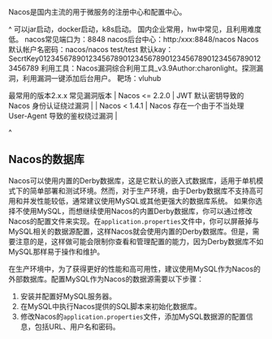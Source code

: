 Nacos是国内主流的用于微服务的注册中心和配置中心。


^
可以jar启动，docker启动，k8s启动。
国内企业常用，hw中常见，且利用难度低。
nacos常见端口为：8848
nacos后台中心：http:/xxx:8848/nacos
Nacos 默认帐户名密码：nacos/nacos  test/test
默认kay：SecrtKey012345678901234567890123456789012345678901234567890123456789
利用工具：Nacos漏洞综合利用工具_v3.9Author:charonlight。探测漏洞，利用漏洞一键添加后台用户。
靶场：vluhub

最常用的版本2.x.x
常见漏洞版本
| Nacos <= 2.2.0 | JWT 默认密钥导致的 Nacos 身份认证绕过漏洞 |
| Nacos < 1.4.1 | Nacos 存在一个由于不当处理 User-Agent 导致的鉴权绕过漏洞 |


^
## **Nacos的数据库**
Nacos可以使用内置的Derby数据库，这是它默认的嵌入式数据库，适用于单机模式下的简单部署和测试环境。然而，对于生产环境，由于Derby数据库不支持高可用和并发性能较低，通常建议使用MySQL或其他更强大的数据库系统。
如果你选择不使用MySQL，而想继续使用Nacos的内置Derby数据库，你可以通过修改Nacos的配置文件来实现。在`application.properties`文件中，你可以屏蔽掉与MySQL相关的数据源配置，这样Nacos就会使用内置的Derby数据库。但是，需要注意的是，这样做可能会限制你查看和管理配置的能力，因为Derby数据库不如MySQL那样易于操作和维护。

在生产环境中，为了获得更好的性能和高可用性，建议使用MySQL作为Nacos的外部数据库。配置MySQL作为Nacos的数据源需要以下步骤：
1. 安装并配置好MySQL服务器。
2. 在MySQL中执行Nacos提供的SQL脚本来初始化数据库。
3. 修改Nacos的`application.properties`文件，添加MySQL数据源的配置信息，包括URL、用户名和密码。




